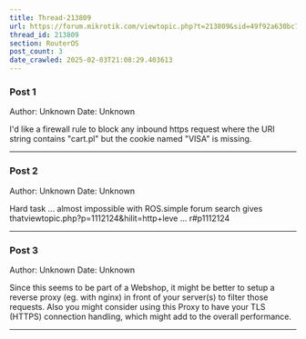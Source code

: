 ```yaml
---
title: Thread-213809
url: https://forum.mikrotik.com/viewtopic.php?t=213809&sid=49f92a630bc7970d8ca50523be880e8f
thread_id: 213809
section: RouterOS
post_count: 3
date_crawled: 2025-02-03T21:08:29.403613
---
```


### Post 1
Author: Unknown
Date: Unknown

I'd like a firewall rule to block any inbound https request where the URI string contains "cart.pl" but the cookie named "VISA" is missing.

---
### Post 2
Author: Unknown
Date: Unknown

Hard task ... almost impossible with ROS.simple forum search gives thatviewtopic.php?p=1112124&hilit=http+leve ... r#p1112124

---
### Post 3
Author: Unknown
Date: Unknown

Since this seems to be part of a Webshop, it might be better to setup a reverse proxy (eg. with nginx) in front of your server(s) to filter those requests. Also you might consider using this Proxy to have your TLS (HTTPS) connection handling, which might add to the overall performance.

---
